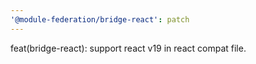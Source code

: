 ```yaml
---
'@module-federation/bridge-react': patch
---
```


feat(bridge-react): support react v19 in react compat file.
